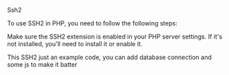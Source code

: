 Ssh2

To use SSH2 in PHP, you need to follow the following steps:

Make sure the SSH2 extension is enabled in your PHP server settings. If it's not installed, you'll need to install it or enable it.

This SSH2 just an example code, you can add database connection and some js to make it batter
